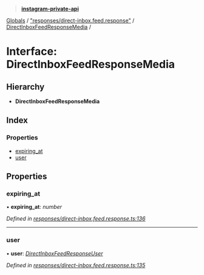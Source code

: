 > **[instagram-private-api](../README.md)**

[Globals](../globals.md) / ["responses/direct-inbox.feed.response"](../modules/_responses_direct_inbox_feed_response_.md) / [DirectInboxFeedResponseMedia](_responses_direct_inbox_feed_response_.directinboxfeedresponsemedia.md) /

# Interface: DirectInboxFeedResponseMedia

## Hierarchy

* **DirectInboxFeedResponseMedia**

## Index

### Properties

* [expiring_at](_responses_direct_inbox_feed_response_.directinboxfeedresponsemedia.md#expiring_at)
* [user](_responses_direct_inbox_feed_response_.directinboxfeedresponsemedia.md#user)

## Properties

###  expiring_at

• **expiring_at**: *number*

*Defined in [responses/direct-inbox.feed.response.ts:136](https://github.com/Nerixyz/instagram-private-api/blob/e5037ee/src/responses/direct-inbox.feed.response.ts#L136)*

___

###  user

• **user**: *[DirectInboxFeedResponseUser](_responses_direct_inbox_feed_response_.directinboxfeedresponseuser.md)*

*Defined in [responses/direct-inbox.feed.response.ts:135](https://github.com/Nerixyz/instagram-private-api/blob/e5037ee/src/responses/direct-inbox.feed.response.ts#L135)*